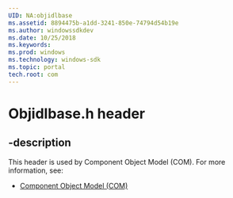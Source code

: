 ```yaml
---
UID: NA:objidlbase
ms.assetid: 8894475b-a1dd-3241-850e-74794d54b19e
ms.author: windowssdkdev
ms.date: 10/25/2018
ms.keywords: 
ms.prod: windows
ms.technology: windows-sdk
ms.topic: portal
tech.root: com
---
```


# Objidlbase.h header


## -description


This header is used by Component Object Model (COM). For more information, see:

- [Component Object Model (COM)](../_com)
